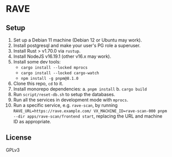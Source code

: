 # RAVE

## Setup

1. Set up a Debian 11 machine (Debian 12 or Ubuntu may work).
2. Install postgresql and make your user's PG role a superuser.
3. Install Rust > v1.70.0 via `rustup`.
4. Install NodeJS v16.19.1 (other v16.x may work).
5. Install some dev tools:
   - `cargo install --locked mprocs`
   - `cargo install --locked cargo-watch`
   - `npm install -g pnpm@8.1.0`
6. Clone this repo, `cd` to it.
7. Install monorepo dependencies: a. `pnpm install` b. `cargo build`
8. Run `script/reset-db.sh` to setup the databases.
9. Run all the services in development mode with `mprocs`.
10. Run a specific service, e.g. `rave-scan`, by running
    `RAVE_URL=https://rave.example.com/ VX_MACHINE_ID=rave-scan-000 pnpm --dir apps/rave-scan/frontend start`,
    replacing the URL and machine ID as appropriate.

## License

GPLv3

